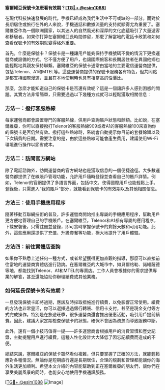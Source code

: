 **塞爾維亞保號卡怎麽看有效期？[[TG💪+ @esim1088](https://t.me/s/esim1088)]**

在現代科技快速發展的時代，手機已經成為我們生活中不可或缺的一部分。而對於長期居住或旅行在外的人來說，手機通話和數據流量的支持就顯得尤為重要了。塞爾維亞作為一個歐洲國家，以其迷人的自然風光和深厚的文化底蘊吸引了大量遊客和移居者。如果你打算在塞爾維亞長時間停留，那麼了解當地的電話卡政策和如何查看保號卡的有效期就變得格外重要。

首先，什麼是保號卡？保號卡是一種讓用戶能夠保持手機號碼不變的情況下更換運營商或設備的方式。它不僅方便了用戶，也讓國際旅客和長期居住者在異國他鄉也能輕鬆地與親友保持聯繫。塞爾維亞的保號卡通常由當地的主要電信運營商提供，包括Telenor、A1和MTEL等。這些運營商提供的保號卡服務各有特色，但共同點是都支持國際漫遊，並且在本地使用時也具有相當高的性價比。

那麼，怎麽才能知道自己的保號卡是否還有效呢？這是一個讓許多人感到困惑的問題。其實方法非常簡單，只需要通過以下幾種方式就可以輕鬆獲取相關信息：

### 方法一：撥打客服熱線

每家運營商都會設置專門的客服熱線，供用戶查詢賬戶狀態和餘額。比如說，在塞爾維亞，你可以直接撥打Telenor的客服熱線909或者A1的客服熱線100來查詢你的保號卡是否仍然有效。撥打這些熱線時，系統會自動提示你目前的套餐餘額以及下次續費的日期。需要注意的是，由於這些熱線可能會產生費用，建議使用Wi-Fi環境進行操作以節省成本。

### 方法二：訪問官方網站

除了電話諮詢外，訪問運營商的官方網站也是獲取信息的一個便捷途徑。大多數運營商都提供了在線賬戶管理功能，允許用戶隨時登錄並查看自己的賬戶詳情。例如，Telenor的官網提供了多語言界面，包括中文，使得國際用戶也能輕鬆上手。登錄後，只需進入“我的賬戶”部分，就能看到保號卡的有效期以及其他相關信息。

### 方法三：使用手機應用程序

隨著移動互聯網技術的普及，許多運營商開始推出專屬的手機應用程序，幫助用戶更方便地管理自己的手機賬戶。在塞爾維亞，Telenor和A1都有專屬的應用程序，下載安裝後，只需註冊並登錄，即可實時掌握保號卡的剩餘天數和可用功能。此外，這些應用還提供了充值、升級套餐等功能，極大地提升了用戶體驗。

### 方法四：前往實體店查詢

如果你不熟悉上述任何一種方式，或者希望獲得更加直觀的指導，那麼可以直接前往當地的運營商實體店進行諮詢。在塞爾維亞的大城市中，如貝爾格勒、諾維薩德等地，都能找到Telenor、A1和MTEL的專賣店。工作人員會根據你的需求提供專業的解答，甚至還能協助你辦理續費或其他業務。

### 如何延長保號卡的有效期？

一旦發現保號卡即將過期，應該及時採取措施進行續費，以免影響正常使用。續費的方法也非常靈活，你可以選擇通過銀行轉賬、信用卡支付，甚至是現金支付等方式完成操作。特別是在旅遊旺季，很多運營商還會推出優惠活動，吸引用戶提前續費。因此，建議大家定期檢查保號卡的狀態，確保不會因為疏忽而導致服務中斷。

此外，還有一個小技巧值得一提——許多運營商會根據用戶的消費習慣和歷史記錄，主動提醒用戶進行續費。這種人性化設計大大降低了因忘記續費而造成的不便。

總結來說，塞爾維亞的保號卡雖然看似複雜，但只要掌握了正確的方法，就能輕鬆應對各種情況。無論你是短期旅行還是長期居住，合理的規劃和管理都能讓你的海外生活更加順利。希望本文介紹的內容能幫助到正在塞爾維亞的朋友們，讓你們在享受美麗風景的同時，也能安心地使用手機通訊服務。

[[TG💪+ @esim1088](https://t.me/s/esim1088) ![Image](https://i.postimg.cc/4NQfJmqS/Snipaste-2025-05-13-00-14-12.png)]